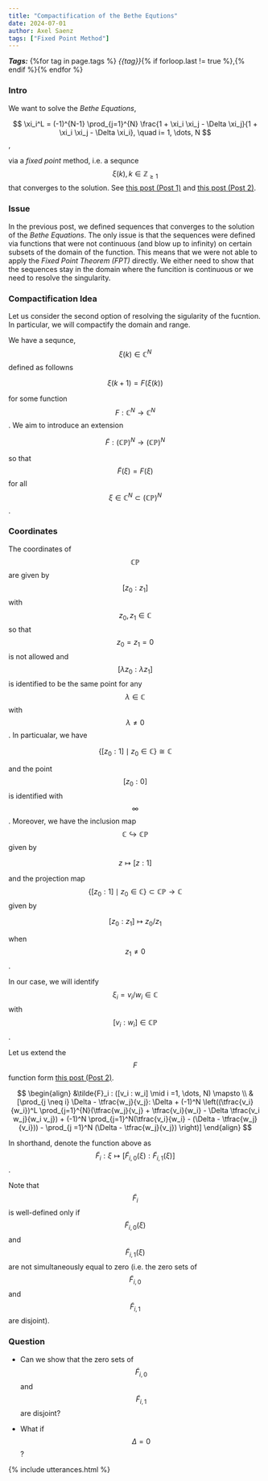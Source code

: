 ```yaml
---
title: "Compactification of the Bethe Equtions"
date: 2024-07-01
author: Axel Saenz
tags: ["Fixed Point Method"]
---
```


***Tags:*** {%for tag in page.tags %} *{{tag}}*{% if forloop.last != true %},{% endif %}{% endfor %}

### Intro

We want to solve the *Bethe Equations*,

$$ 
\xi_i^L = (-1)^{N-1} \prod_{j=1}^{N} \frac{1 + \xi_i \xi_j - \Delta \xi_j}{1 + \xi_i \xi_j - \Delta \xi_i}, \quad i= 1, \dots, N
$$,

via a *fixed point* method, i.e. a sequnce $$\xi(k), k \in \mathbb{Z}_{\geq 1}$$ that converges to the solution. See [this post (Post 1)](/URSA23/2024/06/12/fxpt.html) and [this post (Post 2)](/URSA23/2024/06/22/fxpt2.html).

### Issue

In the previous post, we defined sequences that converges to the solution of the *Bethe Equations*. The only issue is that the sequences were defined via functions that were not continuous (and blow up to infinity) on certain subsets of the domain of the function. This means that we were not able to apply the *Fixed Point Theorem (FPT)* directly. We either need to show that the sequences stay in the domain where the funcition is continuous or we need to resolve the singularity.

### Compactification Idea

Let us consider the second option of resolving the sigularity of the fucntion. In particular, we will compactify the domain and range.

We have a sequnce, $$\xi(k) \in \mathbb{C}^{N}$$ defined as followns

$$
\xi(k +1)  = F(\xi(k))
$$

for some function $$F: \mathbb{C}^{N} \rightarrow \mathbb{C}^{N}$$. We aim to introduce an extension

$$
\tilde{F}: (\mathbb{CP})^{N} \rightarrow (\mathbb{CP})^{N}
$$

so that $$\tilde{F}(\xi) = F(\xi)$$ for all $$\xi \in \mathbb{C}^{N} \subset  (\mathbb{CP})^{N}$$.

### Coordinates

The coordinates of $$\mathbb{CP}$$ are given by $$[z_0 :z_1]$$ with $$z_0, z_1 \in \mathbb{C}$$ so that $$ z_0 = z_1 = 0$$ is not allowed and $$[\lambda  z_0 : \lambda z_1]$$ is identified to be the same point for any $$\lambda \in \mathbb{C}$$ with $$\lambda \neq 0$$. In particualar, we have 

$$
\{ [z_0:1] \mid z_0 \in \mathbb{C} \} \cong \mathbb{C}
$$ 

and the point $$[z_0 : 0]$$ is identified with $$\infty$$. Moreover, we have the inclusion map $$\mathbb{C} \hookrightarrow \mathbb{CP}$$ given by

$$
z \mapsto [z:1]
$$

and the projection map $$\{ [z_0:1] \mid z_0 \in \mathbb{C} \} \subset \mathbb{CP} \rightarrow \mathbb{C}$$ given by

$$
[z_0 : z_1] \mapsto z_0/z_1
$$

when $$z_1 \neq 0$$.

In our case, we will identify $$\xi_i = v_i/w_i \in \mathbb{C}$$ with $$[v_i:w_i] \in \mathbb{CP}$$.

Let us extend the $$F$$ function form [this post (Post 2)](/URSA23/2024/06/22/fxpt2.html).

$$
\begin{align}
&\tilde{F}_i : ([v_i : w_i] \mid i =1, \dots, N) \mapsto \\
&[\prod_{j \neq i} \Delta - \tfrac{w_j}{v_j}: \Delta + (-1)^N \left((\tfrac{v_i}{w_i})^L \prod_{j=1}^{N}(\tfrac{w_j}{v_j} + \tfrac{v_i}{w_i}  - \Delta \tfrac{v_i w_j}{w_i v_j}) + (-1)^N \prod_{j=1}^N(\tfrac{v_i}{w_i} - (\Delta - \tfrac{w_j}{v_i})) - \prod_{j =1}^N (\Delta - \tfrac{w_j}{v_j}) \right)]
\end{align}
$$

In shorthand, denote the function above as $$\tilde{F}_i : \xi \mapsto [\tilde{F}_{i, 0}(\xi): \tilde{F}_{i, 1}(\xi)]$$. 

Note that $$\tilde{F}_i$$ is well-defined only if $$\tilde{F}_{i, 0}(\xi)$$ and $$\tilde{F}_{i, 1}(\xi)$$ are not simultaneously equal to zero (i.e. the zero sets of $$\tilde{F}_{i, 0}$$ and $$\tilde{F}_{i, 1}$$ are disjoint).

### Question

- Can we show that the zero sets of $$\tilde{F}_{i, 0}$$ and $$\tilde{F}_{i, 1}$$ are disjoint?

- What if $$\Delta =0$$?


{% include utterances.html %}
